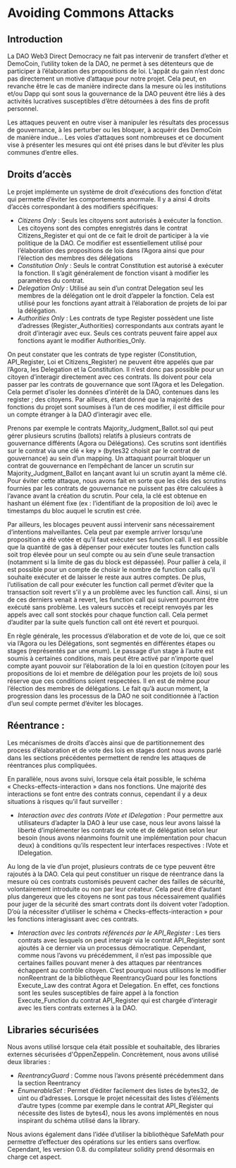 # Avoiding Commons Attacks 

## Introduction

La DAO Web3 Direct Democracy ne fait pas intervenir de transfert d’ether et DemoCoin, l’utility token de la DAO, ne permet à ses détenteurs que de participer à l’élaboration des propositions de loi. L’appât du gain n’est donc pas directement un motive d’attaque pour notre projet. Cela peut, en revanche être le cas de manière indirecte dans la mesure où les institutions et/ou Dapp qui sont sous la gouvernance de la DAO peuvent être liés à des activités lucratives susceptibles d’être détournées à des fins de profit personnel.  

Les attaques peuvent en outre viser à manipuler les résultats des processus de gouvernance, à les perturber ou les bloquer, à acquérir des DemoCoin de manière indue...
Les voies d’attaques sont nombreuses et ce document vise à présenter les mesures qui ont été prises dans le but d’éviter les plus communes d’entre elles.

## Droits d’accès 

Le projet implémente un système de droit d’exécutions des fonction d’état qui permette d’éviter les comportements anormale. Il y a ainsi 4 droits d’accès correspondant à des modifiers spécifiques:

 * _Citizens Only_ : Seuls les citoyens sont autorisés à exécuter la fonction. Les citoyens sont des comptes enregistrés dans le contrat Citizens_Register et qui ont de ce fait le droit de participer à la vie politique de la DAO. Ce modifier est essentiellement utilisé pour l’élaboration des propositions de lois dans l’Agora ainsi que pour l’élection des membres des délégations
 * _Constitution Only_ : Seuls le contrat Constitution est autorisé à exécuter la fonction. Il s’agit généralement de fonction visant à modifier les paramètres du contrat.
 * _Delegation Only_ : Utilisé au sein d’un contrat Delegation seul les membres de la délégation ont le droit d’appeler la fonction. Cela est utilisé pour les fonctions ayant attrait à l’élaboration de projets de loi par la délégation.
 * _Authorities Only_ : Les contrats de type Register possèdent une liste d’adresses (Register_Authorities) correspondants aux contrats ayant le droit d’interagir avec eux. Seuls ces contrats peuvent faire appel aux fonctions ayant le modifier Authorities_Only. 


On peut constater que les contrats de type register (Constitution, API_Register, Loi et Citizens_Register) ne peuvent être appelés que par l’Agora, les Delegation et la Constitution. Il n’est donc pas possible pour un citoyen d’interagir directement avec ces contrats. Ils doivent pour cela passer par les contrats de gouvernance que sont l’Agora et les Delegation. Cela permet d’isoler les données d’intérêt de la DAO, contenues dans les register ; des citoyens. 
Par ailleurs, étant donné que la majorité des fonctions du projet sont soumises à l’un de ces modifier, il est difficile pour un compte étranger à la DAO d’interagir avec elle. 


Prenons par exemple le contrats Majority_Judgment_Ballot.sol qui peut gérer plusieurs scrutins (ballots) relatifs à plusieurs contrats de gouvernance différents (Agora ou Délégations). Ces scrutins sont identifiés sur le contrat via une clé « key » (bytes32 choisit par le contrat de gouvernance) au sein d’un mapping. Un attaquant pourrait bloquer un contrat de gouvernance en l’empêchant de lancer un scrutin sur Majority_Judgment_Ballot en lançant avant lui un scrutin ayant la même clé. Pour éviter cette attaque, nous avons fait en sorte que les clés des scrutins fournies par les contrats de gouvernance ne puissent pas être calculées à l’avance avant la création du scrutin. Pour cela, la clé est obtenue en hashant un élément fixe (ex : l’identifiant de la proposition de loi) avec le timestamps du bloc auquel le scrutin est crée. 


Par ailleurs, les blocages peuvent aussi intervenir sans nécessairement d’intentions malveillantes. Cela peut par exemple arriver lorsqu’une proposition a été votée et qu’il faut exécuter ses function call. Il est possible que la quantité de gas à dépenser pour exécuter toutes les function calls soit trop élevée pour un seul compte ou au sein d’une seule transaction (notamment si la limite de gas du block est dépassée). Pour pallier à cela, il est possible pour un compte de choisir le nombre de function calls qu’il souhaite exécuter et de laisser le reste aux autres comptes. De plus, l’utilisation de call pour exécuter les function call permet d’éviter que la transaction soit revert s'il y a un problème avec les function call. Ainsi, si un de ces derniers venait à revert, les function call qui suivent pourront être exécuté sans problème. Les valeurs succès et receipt renvoyés par les appels avec call sont stockés pour chaque function call. Cela permet d’auditer par la suite quels function call ont été revert et pourquoi. 


En règle générale, les processus d’élaboration et de vote de loi, que ce soit via l’Agora ou les Délégations, sont segmentés en différentes étapes ou stages (représentés par une enum). Le passage d’un stage à l’autre est soumis à certaines conditions, mais peut être activé par n’importe quel compte ayant pouvoir sur l’élaboration de la loi en question (citoyen pour les propositions de loi et membre de délégation pour les projets de loi) sous réserve que ces conditions soient respectées. Il en est de même pour l’élection des membres de délégations. Le fait qu’à aucun moment, la progression dans les processus de la DAO ne soit conditionnée à l’action d’un seul compte permet d’éviter les blocages.


## Réentrance :
Les mécanismes de droits d’accès ainsi que de partitionnement des process d’élaboration et de vote des lois en stages dont nous avons parlé dans les sections précédentes permettent de rendre les attaques de réentrances plus compliquées. 

En parallèle, nous avons suivi, lorsque cela était possible, le schéma « Checks-effects-interaction » dans nos fonctions. Une majorité des interactions se font entre des contrats connus, cependant il y a deux situations à risques qu’il faut surveiller :


 * _Interaction avec des contrats IVote et IDelegation_ : Pour permettre aux utilisateurs d’adapter la DAO à leur use case, nous leur avons laissé la liberté d’implémenter les contrats de vote et de délégation selon leur besoin (nous avons néanmoins fournit une implémentation pour chacun deux) à conditions qu’ils respectent leur interfaces respectives : IVote et IDelegation. 

Au long de la vie d’un projet, plusieurs contrats de ce type peuvent être rajoutés à la DAO. Cela qui peut constituer un risque de réentrance dans la mesure où ces contrats customisés peuvent cacher des failles de sécurité, volontairement introduite ou non par leur créateur. Cela peut être d’autant plus dangereux que les citoyens ne sont pas tous nécessairement qualifiés pour juger de la sécurité des smart contrats dont ils doivent voter l’adoption. D’où la nécessiter d’utiliser le schéma « Checks-effects-interaction » pour les fonctions interagissant avec ces contrats.

 * _Interaction avec les contrats référencés par le API_Register_ : Les tiers contrats avec lesquels on peut interagir via le contrat API_Register sont ajoutés à ce dernier via un processus démocratique. Cependant, comme nous l’avons vu précédemment, il n’est pas impossible que certaines failles pouvant mener à des attaques par réentrances échappent au contrôle citoyen. C’est pourquoi nous utilisons le modifier nonReentrant de la bibliothèque ReentrancyGuard pour les fonctions Execute_Law des contrat Agora et Delegation. En effet, ces fonctions sont les seules susceptibles de faire appel à la fonction Execute_Function du contrat API_Register qui est chargée d’interagir avec les tiers contrats externes à la DAO.  


## Libraries sécurisées

Nous avons utilisé lorsque cela était possible et souhaitable, des libraries externes sécurisées d'OppenZeppelin. Concrètement, nous avons utilisé deux libraries :

 * _ReentrancyGuard_ : Comme nous l’avons présenté précédemment dans la section Reentrancy
 * _EnumerableSet_ : Permet d’éditer facilement des listes de bytes32, de uint ou d’adresses. Lorsque le projet nécessitait des listes d’éléments d’autre types (comme par exemple dans le contrat API_Register qui nécessite des listes de bytes4), nous les avons implémentés en nous inspirant du schéma utilisé dans la library.

Nous avions également dans l’idée d’utiliser la bibliothèque SafeMath pour permettre d’effectuer des opérations sur les entiers sans overflow. Cependant, les version 0.8. du compilateur solidity prend désormais en charge cet aspect. 



